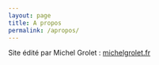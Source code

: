 ```yaml
---
layout: page
title: A propos
permalink: /apropos/
---
```


Site édité par Michel Grolet : [michelgrolet.fr](https://www.michelgrolet.fr/)
